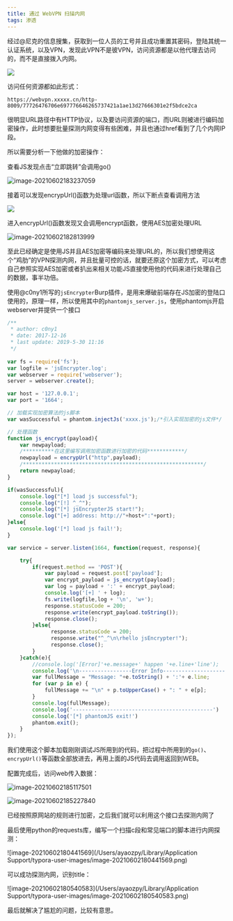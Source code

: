 ```yaml
---
title: 通过 WebVPN 扫描内网
tags: 渗透
---
```


​	经过@尼克的信息搜集，获取到一位人员的工号并且成功重置其密码，登陆其统一认证系统，以及VPN，发现此VPN不是彼VPN，访问资源都是以他代理去访问的，而不是直接拨入内网。

![](https://images-1258433570.cos.ap-beijing.myqcloud.com/images/20210602182411.png)

访问任何资源都如此形式：

`https://webvpn.xxxxx.cn/http-8009/77726476706e697776646265737421a1ae13d27666301e2f5bdce2ca`

​	很明显URL路径中有HTTP协议，以及要访问资源的端口，而URL则被进行编码加密操作，此时想要批量探测内网变得有些困难，并且也通过href看到了几个内网IP段。

所以需要分析一下他做的加密操作：

查看JS发现点击“立即跳转”会调用go()

![image-20210602183237059](https://images-1258433570.cos.ap-beijing.myqcloud.com/images/20210602183238.png)

接着可以发现encrypUrl()函数为处理url函数，所以下断点查看调用方法

![](https://images-1258433570.cos.ap-beijing.myqcloud.com/images/20210602182650.png)

进入encrypUrl()函数发现又会调用encrypt函数，使用AES加密处理URL

![image-20210602182813999](https://images-1258433570.cos.ap-beijing.myqcloud.com/images/20210602182815.png)

至此已经确定是使用JS并且AES加密等编码来处理URL的，所以我们想使用这个“鸡肋”的VPN探测内网，并且批量可控的话，就要还原这个加密方式，可以考虑自己参照实现AES加密或者扒出来相关功能JS直接使用他的代码来进行处理自己的数据，事半功倍。



使用@c0ny1所写的`jsEncrypter`Burp插件，是用来爆破前端存在JS加密的登陆口使用的，原理一样，所以使用其中的`phantomjs_server.js`，使用phantomjs开启webserver并提供一个接口

```javascript
/**
 * author: c0ny1
 * date: 2017-12-16
 * last update: 2019-5-30 11:16
 */
 
var fs = require('fs');
var logfile = 'jsEncrypter.log';
var webserver = require('webserver');
server = webserver.create();

var host = '127.0.0.1';
var port = '1664';

// 加载实现加密算法的js脚本
var wasSuccessful = phantom.injectJs('xxxx.js');/*引入实现加密的js文件*/

// 处理函数
function js_encrypt(payload){
	var newpayload;
	/**********在这里编写调用加密函数进行加密的代码************/
	newpayload = encrypUrl("http",payload);
	/**********************************************************/
	return newpayload;
}

if(wasSuccessful){
	console.log("[*] load js successful");
	console.log("[!] ^_^");
	console.log("[*] jsEncrypterJS start!");
	console.log("[+] address: http://"+host+":"+port);
}else{
	console.log('[*] load js fail!');
}

var service = server.listen(1664, function(request, response){

 	try{
		if(request.method == 'POST'){
			var payload = request.post['payload'];
			var encrypt_payload = js_encrypt(payload); 
			var log = payload + ':' + encrypt_payload;
			console.log('[+] ' + log);
            fs.write(logfile,log + '\n', 'w+');
			response.statusCode = 200;
			response.write(encrypt_payload.toString());
			response.close();
		}else{
			  response.statusCode = 200;
			  response.write("^_^\n\rhello jsEncrypter!");
			  response.close();
		}
	}catch(e){
		//console.log('[Error]'+e.message+' happen '+e.line+'line');
		console.log('\n-----------------Error Info--------------------')
		var fullMessage = "Message: "+e.toString() + ':'+ e.line;
		for (var p in e) {
			fullMessage += "\n" + p.toUpperCase() + ": " + e[p];
		} 
		console.log(fullMessage);
		console.log('---------------------------------------------')
		console.log('[*] phantomJS exit!')
		phantom.exit();
    }	
});
```

我们使用这个脚本加载刚刚调试JS所用到的代码，把过程中所用到的`go()`、`encrypUrl()`等函数全部放进去，再用上面的JS代码去调用返回到WEB。

配置完成后，访问web传入数据：

![image-20210602185117501](https://images-1258433570.cos.ap-beijing.myqcloud.com/images/20210602185123.png)

<img src="https://images-1258433570.cos.ap-beijing.myqcloud.com/images/20210602185230.png" alt="image-20210602185227840"  />

已经按照原网站的规则进行加密，之后我们就可以利用这个接口去探测内网了



最后使用python的requests库，编写一个扫描c段和常见端口的脚本进行内网探测：

![image-20210602180441569](/Users/ayaozpy/Library/Application Support/typora-user-images/image-20210602180441569.png)

可以成功探测内网，识别title：

![image-20210602180540583](/Users/ayaozpy/Library/Application Support/typora-user-images/image-20210602180540583.png)

最后就解决了尴尬的问题，比较有意思。